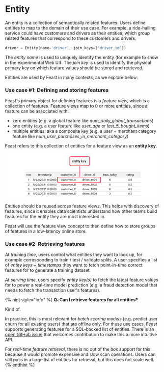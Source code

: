 # Entity

An entity is a collection of semantically related features. Users define entities to map to the domain of their use case. For example, a ride-hailing service could have customers and drivers as their entities, which group related features that correspond to these customers and drivers.

```python
driver = Entity(name='driver', join_keys=['driver_id'])
```

The _entity name_ is used to uniquely identify the entity (for example to show in the experimental Web UI). The _join key_ is used to identify the physical primary key on which feature values should be stored and retrieved.

Entities are used by Feast in many contexts, as we explore below:

### Use case #1: Defining and storing features

Feast's primary object for defining features is a _feature view,_ which is a collection of features. Feature views map to 0 or more entities, since a feature can be associated with:

* zero entities (e.g. a global feature like _num\_daily\_global\_transactions_)
* one entity (e.g. a user feature like _user\_age_ or _last\_5\_bought\_items_)
* multiple entities, aka a composite key (e.g. a user + merchant category feature like _num\_user\_purchases\_in\_merchant\_category)_

Feast refers to this collection of entities for a feature view as an **entity key**.

![](<../../.gitbook/assets/image (15).png>)

Entities should be reused across feature views. This helps with discovery of features, since it enables data scientists understand how other teams build features for the entity they are most interested in.

Feast will use the feature view concept to then define how to store groups of features in a low-latency online store.

### Use case #2: Retrieving features

At _training time_, users control what entities they want to look up, for example corresponding to train / test / validate splits. A user specifies a list of _entity keys + timestamps_ they want to fetch point-in-time correct features for to generate a training dataset.

At _serving time_, users specify _entity key(s)_ to fetch the latest feature values for to power a real-time model prediction (e.g. a fraud detection model that needs to fetch the transaction user's features).

{% hint style="info" %}
**Q: Can I retrieve features for all entities?**

Kind of.

In practice, this is most relevant for _batch scoring models_ (e.g. predict user churn for all existing users) that are offline only. For these use cases, Feast supports generating features for a SQL-backed list of entities. There is an [open GitHub issue](https://github.com/feast-dev/feast/issues/1611) that welcomes contribution to make this a more intuitive API.

For _real-time feature retrieval_, there is no out of the box support for this because it would promote expensive and slow scan operations. Users can still pass in a large list of entities for retrieval, but this does not scale well.
{% endhint %}
